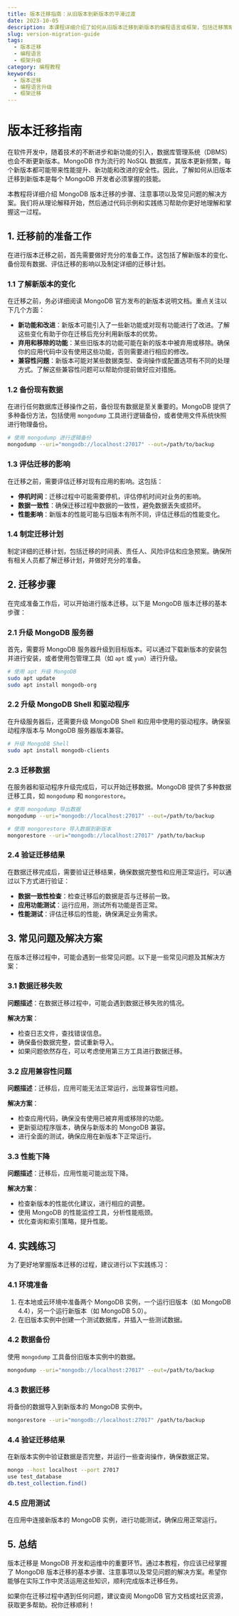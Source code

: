 ```yaml
---
title: 版本迁移指南：从旧版本到新版本的平滑过渡
date: 2023-10-05
description: 本课程详细介绍了如何从旧版本迁移到新版本的编程语言或框架，包括迁移策略、常见问题及解决方案。
slug: version-migration-guide
tags:
  - 版本迁移
  - 编程语言
  - 框架升级
category: 编程教程
keywords:
  - 版本迁移
  - 编程语言升级
  - 框架迁移
---
```


# 版本迁移指南

在软件开发中，随着技术的不断进步和新功能的引入，数据库管理系统（DBMS）也会不断更新版本。MongoDB 作为流行的 NoSQL 数据库，其版本更新频繁，每个新版本都可能带来性能提升、新功能和改进的安全性。因此，了解如何从旧版本迁移到新版本是每个 MongoDB 开发者必须掌握的技能。

本教程将详细介绍 MongoDB 版本迁移的步骤、注意事项以及常见问题的解决方案。我们将从理论解释开始，然后通过代码示例和实践练习帮助你更好地理解和掌握这一过程。

## 1. 迁移前的准备工作

在进行版本迁移之前，首先需要做好充分的准备工作。这包括了解新版本的变化、备份现有数据、评估迁移的影响以及制定详细的迁移计划。

### 1.1 了解新版本的变化

在迁移之前，务必详细阅读 MongoDB 官方发布的新版本说明文档。重点关注以下几个方面：

- **新功能和改进**：新版本可能引入了一些新功能或对现有功能进行了改进。了解这些变化有助于你在迁移后充分利用新版本的优势。
- **弃用和移除的功能**：某些旧版本的功能可能在新的版本中被弃用或移除。确保你的应用代码中没有使用这些功能，否则需要进行相应的修改。
- **兼容性问题**：新版本可能对某些数据类型、查询操作或配置选项有不同的处理方式。了解这些兼容性问题可以帮助你提前做好应对措施。

### 1.2 备份现有数据

在进行任何数据库迁移操作之前，备份现有数据是至关重要的。MongoDB 提供了多种备份方法，包括使用 `mongodump` 工具进行逻辑备份，或者使用文件系统快照进行物理备份。

```bash
# 使用 mongodump 进行逻辑备份
mongodump --uri="mongodb://localhost:27017" --out=/path/to/backup
```

### 1.3 评估迁移的影响

在迁移之前，需要评估迁移对现有应用的影响。这包括：

- **停机时间**：迁移过程中可能需要停机，评估停机时间对业务的影响。
- **数据一致性**：确保迁移过程中数据的一致性，避免数据丢失或损坏。
- **性能影响**：新版本的性能可能与旧版本有所不同，评估迁移后的性能变化。

### 1.4 制定迁移计划

制定详细的迁移计划，包括迁移的时间表、责任人、风险评估和应急预案。确保所有相关人员都了解迁移计划，并做好充分的准备。

## 2. 迁移步骤

在完成准备工作后，可以开始进行版本迁移。以下是 MongoDB 版本迁移的基本步骤：

### 2.1 升级 MongoDB 服务器

首先，需要将 MongoDB 服务器升级到目标版本。可以通过下载新版本的安装包并进行安装，或者使用包管理工具（如 `apt` 或 `yum`）进行升级。

```bash
# 使用 apt 升级 MongoDB
sudo apt update
sudo apt install mongodb-org
```

### 2.2 升级 MongoDB Shell 和驱动程序

在升级服务器后，还需要升级 MongoDB Shell 和应用中使用的驱动程序。确保驱动程序版本与 MongoDB 服务器版本兼容。

```bash
# 升级 MongoDB Shell
sudo apt install mongodb-clients
```

### 2.3 迁移数据

在服务器和驱动程序升级完成后，可以开始迁移数据。MongoDB 提供了多种数据迁移工具，如 `mongodump` 和 `mongorestore`。

```bash
# 使用 mongodump 导出数据
mongodump --uri="mongodb://localhost:27017" --out=/path/to/backup

# 使用 mongorestore 导入数据到新版本
mongorestore --uri="mongodb://localhost:27017" /path/to/backup
```

### 2.4 验证迁移结果

在数据迁移完成后，需要验证迁移结果，确保数据完整性和应用正常运行。可以通过以下方式进行验证：

- **数据一致性检查**：检查迁移后的数据是否与迁移前一致。
- **应用功能测试**：运行应用，测试所有功能是否正常。
- **性能测试**：评估迁移后的性能，确保满足业务需求。

## 3. 常见问题及解决方案

在版本迁移过程中，可能会遇到一些常见问题。以下是一些常见问题及其解决方案：

### 3.1 数据迁移失败

**问题描述**：在数据迁移过程中，可能会遇到数据迁移失败的情况。

**解决方案**：

- 检查日志文件，查找错误信息。
- 确保备份数据完整，尝试重新导入。
- 如果问题依然存在，可以考虑使用第三方工具进行数据迁移。

### 3.2 应用兼容性问题

**问题描述**：迁移后，应用可能无法正常运行，出现兼容性问题。

**解决方案**：

- 检查应用代码，确保没有使用已被弃用或移除的功能。
- 更新驱动程序版本，确保与新版本的 MongoDB 兼容。
- 进行全面的测试，确保应用在新版本下正常运行。

### 3.3 性能下降

**问题描述**：迁移后，应用性能可能出现下降。

**解决方案**：

- 检查新版本的性能优化建议，进行相应的调整。
- 使用 MongoDB 的性能监控工具，分析性能瓶颈。
- 优化查询和索引策略，提升性能。

## 4. 实践练习

为了更好地掌握版本迁移的过程，建议进行以下实践练习：

### 4.1 环境准备

1. 在本地或云环境中准备两个 MongoDB 实例，一个运行旧版本（如 MongoDB 4.4），另一个运行新版本（如 MongoDB 5.0）。
2. 在旧版本实例中创建一个测试数据库，并插入一些测试数据。

### 4.2 数据备份

使用 `mongodump` 工具备份旧版本实例中的数据。

```bash
mongodump --uri="mongodb://localhost:27017" --out=/path/to/backup
```

### 4.3 数据迁移

将备份的数据导入到新版本的 MongoDB 实例中。

```bash
mongorestore --uri="mongodb://localhost:27017" /path/to/backup
```

### 4.4 验证迁移结果

在新版本实例中验证数据是否完整，并运行一些查询操作，确保数据正常。

```bash
mongo --host localhost --port 27017
use test_database
db.test_collection.find()
```

### 4.5 应用测试

在应用中连接新版本的 MongoDB 实例，进行功能测试，确保应用正常运行。

## 5. 总结

版本迁移是 MongoDB 开发和运维中的重要环节。通过本教程，你应该已经掌握了 MongoDB 版本迁移的基本步骤、注意事项以及常见问题的解决方案。希望你能够在实际工作中灵活运用这些知识，顺利完成版本迁移任务。

如果你在迁移过程中遇到任何问题，建议查阅 MongoDB 官方文档或社区资源，获取更多帮助。祝你迁移顺利！